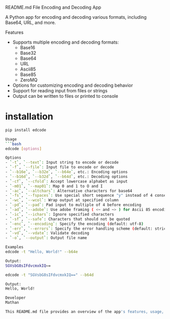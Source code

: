 README.md File
Encoding and Decoding App

A Python app for encoding and decoding various formats, including Base64, URL, and more.

Features
* Supports multiple encoding and decoding formats:
	+ Base16
	+ Base32
	+ Base64
	+ URL
	+ Ascii85
	+ Base85
	+ ZeroMQ
* Options for customizing encoding and decoding behavior
* Support for reading input from files or strings
* Output can be written to files or printed to console

# installation

```bash
pip install edcode

Usage
```bash
edcode [options]

Options
- `-t`, `--text`: Input string to encode or decode
- `-f`, `--file`: Input file to encode or decode
- `--b16e`, `--b32e`, `--b64e`, etc.: Encoding options
- `--b16d`, `--b32d`, `--b64d`, etc.: Decoding options
- `-cf`, `--cfold`: Accept lowercase alphabet as input
- `-m01`, `--map01`: Map 0 and 1 to O and I
- `-ac`, `--altchars`: Alternative characters for base64
- `-fs`, `--fspaces`: Use special short sequence "y" instead of 4 consecutive spaces
- `-wc`, `--wcol`: Wrap output at specified column
- `-pd`, `--pad`: Pad input to multiple of 4 before encoding
- `-ad`, `--adobe`: Use adobe framing ( <~ and ~> ) for Ascii 85 encoding
- `-ic`, `--ichars`: Ignore specified characters
- `-sf`, `--safe`: Characters that should not be quoted
- `-enc`, `--encoding`: Specify the encoding (default: utf-8)
- `-err`, `--errors`: Specify the error handling scheme (default: strict)
- `-vd`, `--vdate`: Validate decoding
- `-o`, `--output`: Output file name

Examples
edcode -t "Hello, World!" --b64e

Output:
SGVsbG8sIFdvcmxkIQ==

edcode -t "SGVsbG8sIFdvcmxkIQ==" --b64d

Output:
Hello, World!

Developer
Mathan

This README.md file provides an overview of the app's features, usage, and options.

